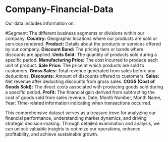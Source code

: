 # Company-Financial-Data

Our data includes information on:

#Segment: The different business segments or divisions within our company.
**Country:** Geographic locations where our products are sold or services rendered.
**Product:** Details about the products or services offered by our company.
**Discount Band:** The pricing tiers or bands where discounts are applied.
**Units Sold:** The quantity of products sold during a specific period.
**Manufacturing Price:** The cost incurred to produce each unit of product.
**Sale Price:** The price at which products are sold to customers.
**Gross Sales:** Total revenue generated from sales before any deductions.
**Discounts:** Amount of discounts offered to customers.
**Sales:** Net revenue after deducting discounts from gross sales.
**COGS (Cost of Goods Sold):** The direct costs associated with producing goods sold during a specific period.
**Profit:** The financial gain derived from subtracting the cost of goods sold from sales revenue.
Date, Month Number, Month Name, Year: Time-related information indicating when transactions occurred.

This comprehensive dataset serves as a treasure trove for analyzing our financial performance, 
understanding market dynamics, and driving strategic decision-making. Through detailed examination and 
analysis, we can unlock valuable insights to optimize our operations, enhance profitability, and achieve 
sustainable growth.
